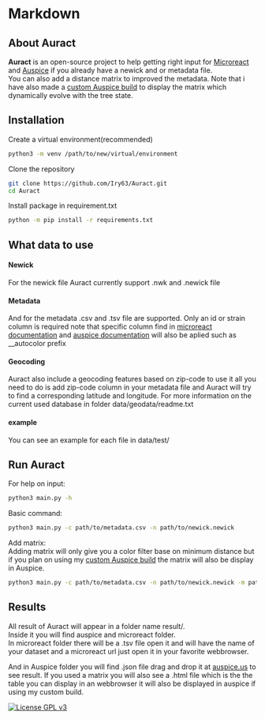 # Markdown

## About Auract

**Auract** is an open-source project to help getting right input for [Microreact](https://microreact.org/showcase) and [Auspice](https://github.com/nextstrain/auspice) if you already have a newick and or metadata file.  
You can also add a distance matrix to improved the metadata. Note that i have also made a [custom Auspice build](https://github.com/Iry63/custom_auspice_build) to display the matrix which dynamically evolve with the tree state.


## Installation

Create a virtual environment(recommended)
```bash
python3 -m venv /path/to/new/virtual/environment
```

Clone the repository
```bash
git clone https://github.com/Iry63/Auract.git
cd Auract
```

Install package in requirement.txt
```bash
python -m pip install -r requirements.txt
```

## What data to use

#### Newick
For the newick file Auract currently support .nwk and .newick file

#### Metadata
And for the metadata .csv and .tsv file are supported.
Only an id or strain column is required note that specific column find in [microreact documentation](https://microreact.org/instructions) and [auspice documentation](https://docs.nextstrain.org/projects/augur/en/stable/faq/metadata.html) will also be aplied such as __autocolor prefix

#### Geocoding
Auract also include a geocoding features based on zip-code to use it all you need to do is add zip-code column in your metadata file and Auract will try to find a corresponding latitude and longitude. For more information on the current used database in folder data/geodata/readme.txt

#### example
You can see an example for each file in data/test/

## Run Auract

For help on input:
```bash
python3 main.py -h
```

Basic command:
```bash
python3 main.py -c path/to/metadata.csv -n path/to/newick.newick
```

Add matrix:  
Adding matrix will only give you a color filter base on minimum distance but if you plan on using my [custom Auspice build](https://github.com/Iry63/custom_auspice_build) the matrix will also be display in Auspice.
```bash
python3 main.py -c path/to/metadata.csv -n path/to/newick.newick -m path/to/matrix.csv
```

## Results

All result of Auract will appear in a folder name result/.  
Inside it you will find auspice and microreact folder.  
In microreact folder there will be a .tsv file open it and will have the name of your dataset and a microreact url just open it in your favorite webbrowser.

And in Auspice folder you will find .json file drag and drop it at [auspice.us](https://auspice.us/) to see result. If you used a matrix you will also see a .html file which is the the table you can display in an webbrowser it will also be displayed in auspice if using my custom build.

[![License GPL v3](https://img.shields.io/badge/license-GPL%20v3-blue.svg)](https://www.gnu.org/licenses/gpl-3.0.en.html)
